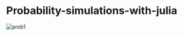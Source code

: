 # Probability-simulations-with-julia
![prob1](https://github.com/Kertoo/Probability-simulations-with-julia/blob/main/simulation1.gif)